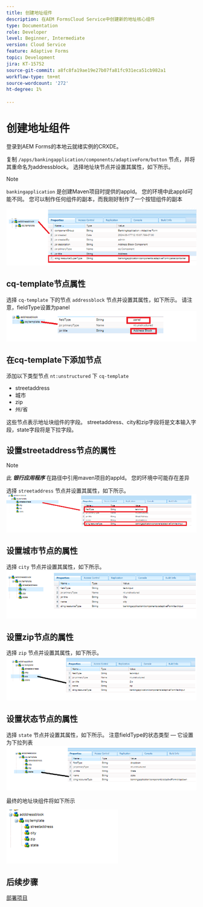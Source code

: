 ```yaml
---
title: 创建地址组件
description: 在AEM FormsCloud Service中创建新的地址核心组件
type: Documentation
role: Developer
level: Beginner, Intermediate
version: Cloud Service
feature: Adaptive Forms
topic: Development
jira: KT-15752
source-git-commit: a8fc8fa19ae19e27b07fa81fc931eca51cb982a1
workflow-type: tm+mt
source-wordcount: '272'
ht-degree: 1%

---
```



# 创建地址组件

登录到AEM Forms的本地云就绪实例的CRXDE。

复制 ``/apps/bankingapplication/components/adaptiveForm/button`` 节点，并将其重命名为addressblock。 选择地址块节点并设置其属性，如下所示。

>[!NOTE]
>
> ``bankingapplication`` 是创建Maven项目时提供的appId。 您的环境中此appId可能不同。 您可以制作任何组件的副本，而我刚好制作了一个按钮组件的副本


![address-bloc](assets/address-properties.png)

## cq-template节点属性

选择 ``cq-template`` 下的节点 ``addressblock`` 节点并设置其属性，如下所示。 请注意，fieldType设置为panel
![cq-template](assets/cq-template.png)

## 在cq-template下添加节点

添加以下类型节点 ``nt:unstructured`` 下 ``cq-template``

* streetaddress
* 城市
* zip
* 州/省

这些节点表示地址块组件的字段。 streetaddress、city和zip字段将是文本输入字段，state字段将是下拉字段。

## 设置streetaddress节点的属性

>[!NOTE]
>
> 此 **_银行应用程序_** 在路径中引用maven项目的appId。 您的环境中可能存在差异

选择 ``streetaddress`` 节点并设置其属性，如下所示。
![street-address](assets/streetaddress.png)

## 设置城市节点的属性

选择 ``city`` 节点并设置其属性，如下所示。
![城市](assets/city.png)

## 设置zip节点的属性

选择 ``zip`` 节点并设置其属性，如下所示。
![zip](assets/zip.png)

## 设置状态节点的属性

选择 ``state`` 节点并设置其属性，如下所示。 注意fieldType的状态类型 — 它设置为下拉列表
![state](assets/state.png)

最终的地址块组件将如下所示

![最终地址](assets/crx-address-block.png)

## 后续步骤

[部署项目](./deploy-your-project.md)




